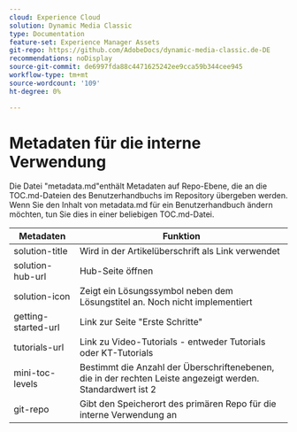 ```yaml
---
cloud: Experience Cloud
solution: Dynamic Media Classic
type: Documentation
feature-set: Experience Manager Assets
git-repo: https://github.com/AdobeDocs/dynamic-media-classic.de-DE
recommendations: noDisplay
source-git-commit: de6997fda88c4471625242ee9cca59b344cee945
workflow-type: tm+mt
source-wordcount: '109'
ht-degree: 0%

---
```



# Metadaten für die interne Verwendung

Die Datei &quot;metadata.md&quot;enthält Metadaten auf Repo-Ebene, die an die TOC.md-Dateien des Benutzerhandbuchs im Repository übergeben werden. Wenn Sie den Inhalt von metadata.md für ein Benutzerhandbuch ändern möchten, tun Sie dies in einer beliebigen TOC.md-Datei.

| Metadaten | Funktion |
|--- |--- |
| solution-title | Wird in der Artikelüberschrift als Link verwendet |
| solution-hub-url | Hub-Seite öffnen |
| solution-icon | Zeigt ein Lösungssymbol neben dem Lösungstitel an. Noch nicht implementiert |
| getting-started-url | Link zur Seite &quot;Erste Schritte&quot; |
| tutorials-url | Link zu Video-Tutorials - entweder Tutorials oder KT-Tutorials |
| mini-toc-levels | Bestimmt die Anzahl der Überschriftenebenen, die in der rechten Leiste angezeigt werden. Standardwert ist 2 |
| git-repo | Gibt den Speicherort des primären Repo für die interne Verwendung an |
